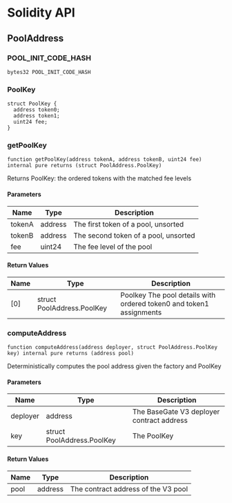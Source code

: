 # Solidity API

## PoolAddress

### POOL_INIT_CODE_HASH

```solidity
bytes32 POOL_INIT_CODE_HASH
```

### PoolKey

```solidity
struct PoolKey {
  address token0;
  address token1;
  uint24 fee;
}
```

### getPoolKey

```solidity
function getPoolKey(address tokenA, address tokenB, uint24 fee) internal pure returns (struct PoolAddress.PoolKey)
```

Returns PoolKey: the ordered tokens with the matched fee levels

#### Parameters

| Name   | Type    | Description                          |
| ------ | ------- | ------------------------------------ |
| tokenA | address | The first token of a pool, unsorted  |
| tokenB | address | The second token of a pool, unsorted |
| fee    | uint24  | The fee level of the pool            |

#### Return Values

| Name | Type                       | Description                                                         |
| ---- | -------------------------- | ------------------------------------------------------------------- |
| [0]  | struct PoolAddress.PoolKey | Poolkey The pool details with ordered token0 and token1 assignments |

### computeAddress

```solidity
function computeAddress(address deployer, struct PoolAddress.PoolKey key) internal pure returns (address pool)
```

Deterministically computes the pool address given the factory and PoolKey

#### Parameters

| Name     | Type                       | Description                               |
| -------- | -------------------------- | ----------------------------------------- |
| deployer | address                    | The BaseGate V3 deployer contract address |
| key      | struct PoolAddress.PoolKey | The PoolKey                               |

#### Return Values

| Name | Type    | Description                         |
| ---- | ------- | ----------------------------------- |
| pool | address | The contract address of the V3 pool |
